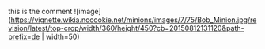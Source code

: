 this is the comment
![image](https://vignette.wikia.nocookie.net/minions/images/7/75/Bob_Minion.jpg/revision/latest/top-crop/width/360/height/450?cb=20150812131120&path-prefix=de | width=50)
